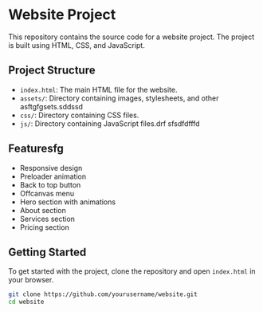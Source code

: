 # Website Project

This repository contains the source code for a website project. The project is built using HTML, CSS, and JavaScript.

## Project Structure

- `index.html`: The main HTML file for the website.
- `assets/`: Directory containing images, stylesheets, and other asftgfgsets.sddssd
- `css/`: Directory containing CSS files.
- `js/`: Directory containing JavaScript files.drf
sfsdfdfffd
## Featuresfg

- Responsive design
- Preloader animation
- Back to top button
- Offcanvas menu
- Hero section with animations
- About section
- Services section
- Pricing section

## Getting Started

To get started with the project, clone the repository and open `index.html` in your browser.

```bash
git clone https://github.com/yourusername/website.git
cd website
